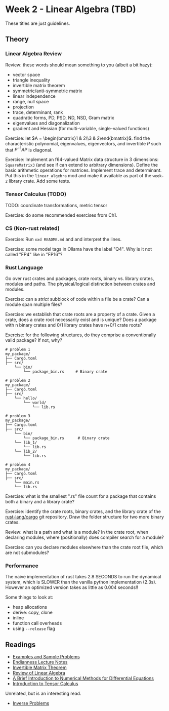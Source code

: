 # Week 2 - Linear Algebra (TBD)
These titles are just guidelines.

## Theory

### Linear Algebra Review

Review: these words should mean something to you (albeit a bit hazy):
- vector space
- triangle inequality
- invertible matrix theorem
- symmetric/anti-symmetric matrix
- linear independence
- range, null space
- projection
- trace, determinant, rank
- quadratic forms, PD, PSD, ND, NSD, Gram matrix
- eigenvalues and diagonalization
- gradient and Hessian (for multi-variable, single-valued functions)

Exercise: let $A = \begin{bmatrix}1 & 2\\3 & 2\end{bmatrix}$. find the characteristic polynomial, eigenvalues, eigenvectors, and invertible $P$ such that $P^{-1}AP$ is diagonal.

Exercise: Implement an f64-valued Matrix data structure in 3 dimensions: `SquareMatrix3` (and see if can extend to arbitrary dimensions). Define the basic arithmetic operations for matrices. Implement trace and determinant. Put this in the `linear_algebra` mod and make it available as part of the `week-2` library crate. Add some tests.

### Tensor Calculus (TODO)

TODO: coordinate transformations, metric tensor

Exercise: do some recommended exercises from Ch1.

### CS (Non-rust related)
Exercise: Run `xxd README.md` and and interpret the lines.

Exercise: some model tags in Ollama have the label "Q4". Why is it not called "FP4" like in "FP16"?

### Rust Language

Go over rust crates and packages, crate roots, binary vs. library crates, modules and paths. The physical/logical distinction between crates and modules. 

Exercise: can a *strict* subblock of code within a file be a crate? Can a module span multiple files?

Exercise: we establish that crate roots are a property of a crate. Given a crate, does a crate root necessarily exist and is unique? Does a package with n binary crates and 0/1 library crates have n+0/1 crate roots?

Exercise: for the following structures, do they comprise a conventionally valid package? If not, why?
```
# problem 1
my_package/
├── Cargo.toml
├── src/
    └── bin/
        └── package_bin.rs     # Binary crate
```
```
# problem 2
my_package/
├── Cargo.toml
├── src/
    └── hello/
        └── world/
            └── lib.rs
```
```
# problem 3
my_package/
├── Cargo.toml
├── src/
    └── bin/
        └── package_bin.rs      # Binary crate
    └── lib_1/
        └── lib.rs
    └── lib_2/
        └── lib.rs
```
```
# problem 4
my_package/
├── Cargo.toml
├── src/
    └── main.rs
    └── lib.rs
```

Exercise: what is the smallest ".rs" file count for a package that contains both a binary and a library crate?

Exercise: identify the crate roots, binary crates, and the library crate of the [rust-lang/cargo](https://github.com/rust-lang/cargo) git repository. Draw the folder structure for two more binary crates.

Review: what is a path and what is a module? In the crate root, when declaring modules, where (positionally) does compiler search for a module?

Exercise: can you declare modules elsewhere than the crate root file, which are not submodules?

### Performance

The naive implementation of rust takes 2.8 SECONDS to run the dynamical system, which is SLOWER than the vanilla python implementation (2.3s). However an optimized version takes as little as 0.004 seconds!!

Some things to look at:
- heap allocations
- derive: copy, clone
- inline
- function call overheads
- using `--release` flag

## Readings
- [Examples and Sample Problems](https://courses.ics.hawaii.edu/ReviewICS312/morea/X86NASM/ics312_samples.pdf)
- [Endianness Lecture Notes](https://cs3157.github.io/www/2023-9/lecture-notes/14-endian.pdf)
- [Invertible Matrix Theorem](https://mathworld.wolfram.com/InvertibleMatrixTheorem.html)
- [Review of Linear Algebra](https://cs229.stanford.edu/section/cs229-linalg.pdf)
- [A Brief Introduction to Numerical Methods for Differential Equations](https://www.lehman.edu/academics/cmacs/documents/NumericalIntegrationTutorial.pdf)
- [Introduction to Tensor Calculus](https://www.ita.uni-heidelberg.de/~dullemond/lectures/tensor/tensor.pdf)

Unrelated, but is an interesting read.
- [Inverse Problems](https://tristanvanleeuwen.github.io/IP_and_Im_Lectures/intro.html)
